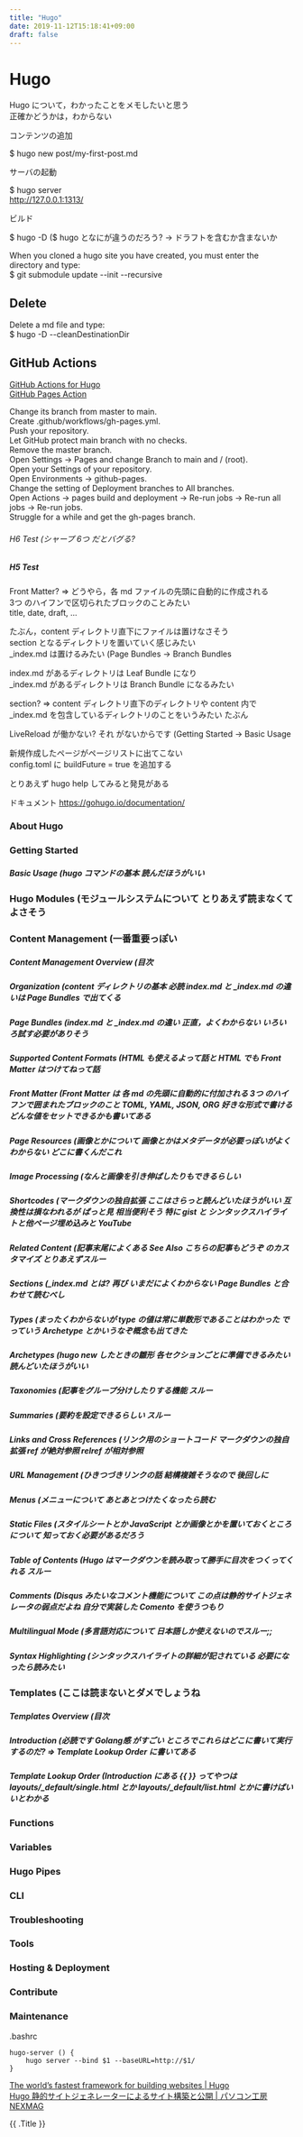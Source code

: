 ```yaml
---
title: "Hugo"
date: 2019-11-12T15:18:41+09:00
draft: false
---
```


# Hugo

Hugo について，わかったことをメモしたいと思う  
正確かどうかは，わからない

コンテンツの追加

$ hugo new post/my-first-post.md

サーバの起動

$ hugo server  
http://127.0.0.1:1313/

ビルド

$ hugo -D
($ hugo となにが違うのだろう? -> ドラフトを含むか含まないか

When you cloned a hugo site you have created, you must enter the directory and type:  
$ git submodule update --init --recursive  

## Delete

Delete a md file and type:  
$ hugo -D --cleanDestinationDir  

## GitHub Actions

[GitHub Actions for Hugo](https://github.com/peaceiris/actions-hugo)  
[GitHub Pages Action](https://github.com/peaceiris/actions-gh-pages)  

Change its branch from master to main.  
Create .github/workflows/gh-pages.yml.  
Push your repository.  
Let GitHub protect main branch with no checks.  
Remove the master branch.  
Open Settings -> Pages and change Branch to main and / (root).  
Open your Settings of your repository.  
Open Environments -> github-pages.  
Change the setting of Deployment branches to All branches.  
Open Actions -> pages build and deployment -> Re-run jobs -> Re-run all jobs -> Re-run jobs.  
Struggle for a while and get the gh-pages branch.  

###### H6 Test (シャープ 6つ だとバグる?
##### H5 Test

Front Matter? => どうやら，各 md ファイルの先頭に自動的に作成される  
3つ のハイフンで区切られたブロックのことみたい  
title, date, draft, ...

たぶん，content ディレクトリ直下にファイルは置けなさそう  
section となるディレクトリを置いていく感じみたい  
_index.md は置けるみたい (Page Bundles -> Branch Bundles

index.md があるディレクトリは Leaf Bundle になり  
_index.md があるディレクトリは Branch Bundle になるみたい

section? => content ディレクトリ直下のディレクトリや content 内で _index.md を包含しているディレクトリのことをいうみたい たぶん

LiveReload が働かない? それ <body></body> がないからです (Getting Started -> Basic Usage

新規作成したページがページリストに出てこない  
config.toml に buildFuture = true を追加する

とりあえず hugo help してみると発見がある

ドキュメント https://gohugo.io/documentation/

### About Hugo  
### Getting Started  
##### Basic Usage (hugo コマンドの基本 読んだほうがいい

### Hugo Modules (モジュールシステムについて とりあえず読まなくてよさそう

### Content Management (一番重要っぽい
##### Content Management Overview (目次
##### Organization (content ディレクトリの基本 必読 index.md と _index.md の違いは Page Bundles で出てくる
##### Page Bundles (index.md と _index.md の違い 正直，よくわからない いろいろ試す必要がありそう
##### Supported Content Formats (HTML も使えるよって話と HTML でも Front Matter はつけてねって話
##### Front Matter (Front Matter は 各 md の先頭に自動的に付加される 3つ のハイフンで囲まれたブロックのこと TOML, YAML, JSON, ORG 好きな形式で書ける どんな値をセットできるかも書いてある
##### Page Resources (画像とかについて 画像とかはメタデータが必要っぽいがよくわからない どこに書くんだこれ
##### Image Processing (なんと画像を引き伸ばしたりもできるらしい
##### Shortcodes (マークダウンの独自拡張 ここはさらっと読んどいたほうがいい 互換性は損なわれるが ぱっと見 相当便利そう 特に gist と シンタックスハイライトと他ページ埋め込みと YouTube
##### Related Content (記事末尾によくある See Also こちらの記事もどうぞ のカスタマイズ とりあえずスルー
##### Sections (_index.md とは? 再び いまだによくわからない Page Bundles と合わせて読むべし
##### Types (まったくわからないが type の値は常に単数形であることはわかった でっていう Archetype とかいうなぞ概念も出てきた
##### Archetypes (hugo new したときの雛形 各セクションごとに準備できるみたい 読んどいたほうがいい
##### Taxonomies (記事をグループ分けしたりする機能 スルー
##### Summaries (要約を設定できるらしい スルー
##### Links and Cross References (リンク用のショートコード マークダウンの独自拡張 ref が絶対参照 relref が相対参照
##### URL Management (ひきつづきリンクの話 結構複雑そうなので 後回しに
##### Menus (メニューについて あとあとつけたくなったら読む
##### Static Files (スタイルシートとか JavaScript とか画像とかを置いておくところについて 知っておく必要があるだろう
##### Table of Contents (Hugo はマークダウンを読み取って勝手に目次をつくってくれる スルー
##### Comments (Disqus みたいなコメント機能について この点は静的サイトジェネレータの弱点だよね 自分で実装した Comento を使うつもり
##### Multilingual Mode (多言語対応について 日本語しか使えないのでスルー;;
##### Syntax Highlighting (シンタックスハイライトの詳細が記されている 必要になったら読みたい

### Templates (ここは読まないとダメでしょうね
##### Templates Overview (目次
##### Introduction (必読です Golang感 がすごい ところでこれらはどこに書いて実行するのだ? => Template Lookup Order に書いてある
##### Template Lookup Order (Introduction にある {{ }} ってやつは layouts/_default/single.html とか layouts/_default/list.html とかに書けばいいとわかる

### Functions  
### Variables  
### Hugo Pipes  
### CLI

### Troubleshooting  
### Tools  
### Hosting & Deployment  
### Contribute

### Maintenance

.bashrc

```
hugo-server () {
	hugo server --bind $1 --baseURL=http://$1/
}
```

[The world’s fastest framework for building websites | Hugo](https://gohugo.io/)  
[Hugo 静的サイトジェネレーターによるサイト構築と公開 | パソコン工房 NEXMAG](https://www.pc-koubou.jp/magazine/30737)

<p>{{ .Title }}<p>

